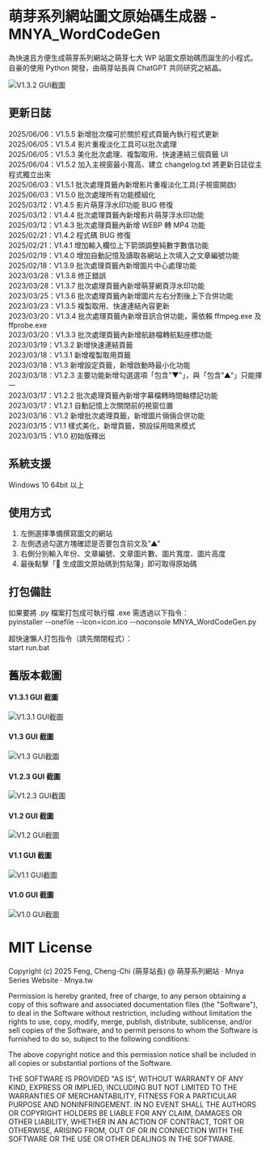 # 萌芽系列網站圖文原始碼生成器 - MNYA_WordCodeGen

為快速且方便生成萌芽系列網站之萌芽七大 WP 站圖文原始碼而誕生的小程式。<br>
自豪的使用 Python 開發，由萌芽站長與 ChatGPT 共同研究之結晶。

![V1.3.2 GUI截圖](screenshot/V1.3.2.jpg)

## 更新日誌

2025/06/06：V1.5.5 新增批次檔可於關於程式頁籤內執行程式更新<br>
2025/06/05：V1.5.4 影片重複淡化工具可以批次處理<br>
2025/06/05：V1.5.3 美化批次處理、複製取用、快速連結三個頁籤 UI<br>
2025/06/04：V1.5.2 加入主視窗最小寬高、建立 changelog.txt 將更新日誌從主程式獨立出來<br>
2025/06/03：V1.5.1 批次處理頁籤內新增影片重複淡化工具(子視窗開啟)<br>
2025/06/03：V1.5.0 批次處理所有功能模組化<br>
2025/03/12：V1.4.5 影片萌芽浮水印功能 BUG 修復<br>
2025/03/12：V1.4.4 批次處理頁籤內新增影片萌芽浮水印功能<br>
2025/03/12：V1.4.3 批次處理頁籤內新增 WEBP 轉 MP4 功能<br>
2025/02/21：V1.4.2 程式碼 BUG 修復<br>
2025/02/21：V1.4.1 增加輸入欄位上下箭頭調整純數字數值功能<br>
2025/02/19：V1.4.0 增加自動記憶及讀取各網站上次填入之文章編號功能<br>
2025/02/18：V1.3.9 批次處理頁籤內新增圖片中心處理功能<br>
2023/03/28：V1.3.8 修正錯誤<br>
2023/03/28：V1.3.7 批次處理頁籤內新增萌芽網頁浮水印功能<br>
2023/03/25：V1.3.6 批次處理頁籤內新增圖片左右分割後上下合併功能<br>
2023/03/23：V1.3.5 複製取用、快速連結內容更新<br>
2023/03/20：V1.3.4 批次處理頁籤內新增音訊合併功能，需依賴 ffmpeg.exe 及 ffprobe.exe<br>
2023/03/20：V1.3.3 批次處理頁籤內新增航跡檔轉航點座標功能<br>
2023/03/19：V1.3.2 新增快速連結頁籤<br>
2023/03/18：V1.3.1 新增複製取用頁籤<br>
2023/03/18：V1.3 新增設定頁籤，新增啟動時最小化功能<br>
2023/03/18：V1.2.3 主要功能新增勾選選項「包含"▼"」，與「包含"▲"」只能擇一<br>
2023/03/17：V1.2.2 批次處理頁籤內新增字幕檔轉時間軸標記功能<br>
2023/03/17：V1.2.1 自動記憶上次關閉前的視窗位置<br>
2023/03/16：V1.2 新增批次處理頁籤，新增圖片倆倆合併功能<br>
2023/03/15：V1.1 樣式美化，新增頁籤，預設採用暗黑模式<br>
2023/03/15：V1.0 初始版釋出<br>

## 系統支援

Windows 10 64bit 以上

## 使用方式

1. 左側選擇準備撰寫圖文的網站<br>
2. 左側透過勾選方塊確認是否要包含前文及"▲"<br>
3. 右側分別輸入年份、文章編號、文章圖片數、圖片寬度、圖片高度<br>
4. 最後點擊「📑 生成圖文原始碼到剪貼簿」即可取得原始碼<br>

## 打包備註

如果要將 .py 檔案打包成可執行檔 .exe 需透過以下指令：<br>
pyinstaller --onefile --icon=icon.ico --noconsole MNYA_WordCodeGen.py<br>

超快速懶人打包指令（請先關閉程式）：<br>
start run.bat<br>

## 舊版本截圖

#### V1.3.1 GUI 截圖

![V1.3.1 GUI截圖](screenshot/V1.3.1.jpg)

#### V1.3 GUI 截圖

![V1.3 GUI截圖](screenshot/V1.3.jpg)

#### V1.2.3 GUI 截圖

![V1.2.3 GUI截圖](screenshot/V1.2.3.jpg)

#### V1.2 GUI 截圖

![V1.2 GUI截圖](screenshot/V1.2.jpg)

#### V1.1 GUI 截圖

![V1.1 GUI截圖](screenshot/V1.1.jpg)

#### V1.0 GUI 截圖

![V1.0 GUI截圖](screenshot/V1.0.jpg)

# MIT License

Copyright (c) 2025 Feng, Cheng-Chi (萌芽站長) @ 萌芽系列網站 ‧ Mnya Series Website ‧ Mnya.tw

Permission is hereby granted, free of charge, to any person obtaining a copy
of this software and associated documentation files (the "Software"), to deal
in the Software without restriction, including without limitation the rights
to use, copy, modify, merge, publish, distribute, sublicense, and/or sell
copies of the Software, and to permit persons to whom the Software is
furnished to do so, subject to the following conditions:

The above copyright notice and this permission notice shall be included in all
copies or substantial portions of the Software.

THE SOFTWARE IS PROVIDED "AS IS", WITHOUT WARRANTY OF ANY KIND, EXPRESS OR
IMPLIED, INCLUDING BUT NOT LIMITED TO THE WARRANTIES OF MERCHANTABILITY,
FITNESS FOR A PARTICULAR PURPOSE AND NONINFRINGEMENT. IN NO EVENT SHALL THE
AUTHORS OR COPYRIGHT HOLDERS BE LIABLE FOR ANY CLAIM, DAMAGES OR OTHER
LIABILITY, WHETHER IN AN ACTION OF CONTRACT, TORT OR OTHERWISE, ARISING FROM,
OUT OF OR IN CONNECTION WITH THE SOFTWARE OR THE USE OR OTHER DEALINGS IN THE
SOFTWARE.
